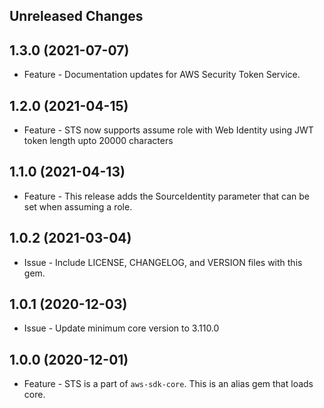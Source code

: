 Unreleased Changes
------------------

1.3.0 (2021-07-07)
------------------

* Feature - Documentation updates for AWS Security Token Service.

1.2.0 (2021-04-15)
------------------

* Feature - STS now supports assume role with Web Identity using JWT token length upto 20000 characters

1.1.0 (2021-04-13)
------------------

* Feature - This release adds the SourceIdentity parameter that can be set when assuming a role.

1.0.2 (2021-03-04)
------------------

* Issue - Include LICENSE, CHANGELOG, and VERSION files with this gem.

1.0.1 (2020-12-03)
------------------

* Issue - Update minimum core version to 3.110.0

1.0.0 (2020-12-01)
------------------

* Feature - STS is a part of `aws-sdk-core`.  This is an alias gem that loads core.
